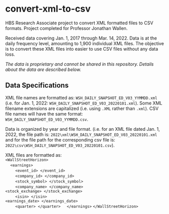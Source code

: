 # convert-xml-to-csv
HBS Research Associate project to convert XML formatted files to CSV formats. Project completed for Professor Jonathan Wallen.

Received data covering Jan. 1, 2017 through Mar. 14, 2022. Data is at the daily frequency level, amounting to 1,900 individual XML files. The objective is to convert these XML files into easier to use CSV files without any data loss.

*The data is proprietary and cannot be shared in this repository. Details about the data are described below.*

## Data Specifications

XML file names are formatted as: `WSH_DAILY_SNAPSHOT_ED_V03_YYMMDD.xml` (i.e. for Jan. 1, 2022: `WSH_DAILY_SNAPSHOT_ED_V03_20220101.xml`). Some XML filename extensions are capitalized (i.e. using `.XML` rather than `.xml`).  CSV file names will have the same format: `WSH_DAILY_SNAPSHOT_ED_V03_YYMMDD.csv`.

Data is organized by year and file format. (i.e. for an XML file dated Jan. 1, 2022, the file path is: `2022\xml\WSH_DAILY_SNAPSHOT_ED_V03_20220101.xml` and for the file path for the corresponding csv file is: `2022\csv\WSH_DAILY_SNAPSHOT_ED_V03_20220101.csv`).

XML files are formatted as:  
`<WallStreetHorizon>`  
    `<earnings>`  
        `<event_id> </event_id>`  
        `<company_id> </company_id>`  
        `<stock_symbol> </stock_symbol>`  
        `<company_name> </company_name>`  
        `<stock_exchange> </stock_exchange>`  
        `<isin> </isin>`  
        `<earnings_date> </earnings_date>`  
        `<quarter> </quarter>`
    `</earnings>`
`</WallStreetHorizon>`
